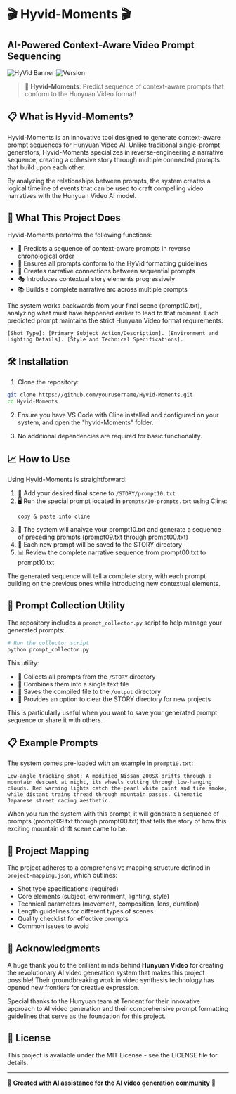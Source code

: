 # 🎬 Hyvid-Moments 🎬

## AI-Powered Context-Aware Video Prompt Sequencing

![HyVid Banner](https://img.shields.io/badge/Hunyuan-Video%20Prompting-blue)
![Version](https://img.shields.io/badge/Version-1.0.0-green)

> 🚀 **Hyvid-Moments**: Predict sequence of context-aware prompts that conform to the Hunyuan Video format!

## 📋 What is Hyvid-Moments? 

Hyvid-Moments is an innovative tool designed to generate context-aware prompt sequences for Hunyuan Video AI. Unlike traditional single-prompt generators, Hyvid-Moments specializes in reverse-engineering a narrative sequence, creating a cohesive story through multiple connected prompts that build upon each other.

By analyzing the relationships between prompts, the system creates a logical timeline of events that can be used to craft compelling video narratives with the Hunyuan Video AI model.

## 🔮 What This Project Does

Hyvid-Moments performs the following functions:

- 🧠 Predicts a sequence of context-aware prompts in reverse chronological order
- 📝 Ensures all prompts conform to the HyVid formatting guidelines
- 🔄 Creates narrative connections between sequential prompts
- 🎭 Introduces contextual story elements progressively
- 📚 Builds a complete narrative arc across multiple prompts

The system works backwards from your final scene (prompt10.txt), analyzing what must have happened earlier to lead to that moment. Each predicted prompt maintains the strict Hunyuan Video format requirements:

```
[Shot Type]: [Primary Subject Action/Description]. [Environment and Lighting Details]. [Style and Technical Specifications].
```

## 🛠️ Installation

1. Clone the repository:
```bash
git clone https://github.com/yourusername/Hyvid-Moments.git
cd Hyvid-Moments
```

2. Ensure you have VS Code with Cline installed and configured on your system, and open the "hyvid-Moments" folder.

3. No additional dependencies are required for basic functionality.

## 📈 How to Use

Using Hyvid-Moments is straightforward:

1. 📝 Add your desired final scene to `/STORY/prompt10.txt`
2. 🖥️ Run the special prompt located in `prompts/10-prompts.txt` using Cline:
   ```
   copy & paste into cline
   ```
3. 🎯 The system will analyze your prompt10.txt and generate a sequence of preceding prompts (prompt09.txt through prompt00.txt)
4. 🧩 Each new prompt will be saved to the STORY directory
5. 📊 Review the complete narrative sequence from prompt00.txt to prompt10.txt

The generated sequence will tell a complete story, with each prompt building on the previous ones while introducing new contextual elements.

## 🔄 Prompt Collection Utility

The repository includes a `prompt_collector.py` script to help manage your generated prompts:

```python
# Run the collector script
python prompt_collector.py
```

This utility:
- 📁 Collects all prompts from the `/STORY` directory
- 📎 Combines them into a single text file
- 💾 Saves the compiled file to the `/output` directory
- 🧹 Provides an option to clear the STORY directory for new projects

This is particularly useful when you want to save your generated prompt sequence or share it with others.

## 📋 Example Prompts

The system comes pre-loaded with an example in `prompt10.txt`:

```
Low-angle tracking shot: A modified Nissan 200SX drifts through a mountain descent at night, its wheels cutting through low-hanging clouds. Red warning lights catch the pearl white paint and tire smoke, while distant trains thread through mountain passes. Cinematic Japanese street racing aesthetic.
```

When you run the system with this prompt, it will generate a sequence of prompts (prompt09.txt through prompt00.txt) that tells the story of how this exciting mountain drift scene came to be.

## 🧩 Project Mapping

The project adheres to a comprehensive mapping structure defined in `project-mapping.json`, which outlines:

- Shot type specifications (required)
- Core elements (subject, environment, lighting, style)
- Technical parameters (movement, composition, lens, duration)
- Length guidelines for different types of scenes
- Quality checklist for effective prompts
- Common issues to avoid

## 🙏 Acknowledgments

A huge thank you to the brilliant minds behind **Hunyuan Video** for creating the revolutionary AI video generation system that makes this project possible! Their groundbreaking work in video synthesis technology has opened new frontiers for creative expression.

Special thanks to the Hunyuan team at Tencent for their innovative approach to AI video generation and their comprehensive prompt formatting guidelines that serve as the foundation for this project.

## 📜 License

This project is available under the MIT License - see the LICENSE file for details.

---

💫 **Created with AI assistance for the AI video generation community** 💫
